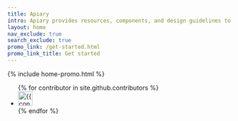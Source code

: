 ```yaml
---
title: Apiary
intro: Apiary provides resources, components, and design guidelines to help product teams work more efficiently, and to create simple, intuitive and beautiful experiences.
layout: home
nav_exclude: true
search_exclude: true
promo_link: /get-started.html
promo_link_title: Get started
---
```


{% include home-promo.html %}

<ul class="list-style-none">
{% for contributor in site.github.contributors %}
  <li class="d-inline-block mr-1">
     <a href="{{ contributor.html_url }}"><img src="{{ contributor.avatar_url }}" width="32" height="32" alt="{{ contributor.login }}"></a>
  </li>
{% endfor %}
</ul>
